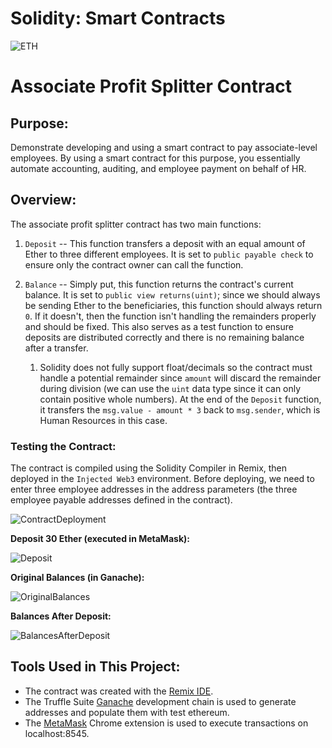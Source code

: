 # Solidity: Smart Contracts

![ETH](https://github.com/bgregory0913/Solidity_Smart_Contraacts/Images/eth_coin.jpg)


# Associate Profit Splitter Contract

## Purpose:

Demonstrate developing and using a smart contract to pay associate-level employees. By using a smart contract for this purpose, you essentially automate accounting, auditing, and employee payment on behalf of HR.


## Overview:

The associate profit splitter contract has two main functions:

1. `Deposit` -- This function transfers a deposit with an equal amount of Ether to three different employees. It is set to `public payable check` to ensure only the contract owner can call the function.

2. `Balance` -- Simply put, this function returns the contract's current balance. It is set to `public view returns(uint)`; since we should always be sending Ether to the beneficiaries, this function should always return `0`. If it doesn't, then the function isn't handling the remainders properly and should be fixed. This also serves as a test function to ensure deposits are distributed correctly and there is no remaining balance after a transfer.
    1. Solidity does not fully support float/decimals so the contract must handle a potential remainder since `amount` will discard the remainder during division (we can use the `uint` data type since it can only contain positive whole numbers). At the end of the `Deposit` function, it transfers the `msg.value - amount * 3` back to `msg.sender`, which is Human Resources in this case.


### Testing the Contract:

The contract is compiled using the Solidity Compiler in Remix, then deployed in the `Injected Web3` environment. Before deploying, we need to enter three employee addresses in the address parameters (the three employee payable addresses defined in the contract).

![ContractDeployment](https://github.com/bgregory0913/Solidity_Smart_Contraacts/Images/DeployAndRunTransaction.PNG)

__Deposit 30 Ether (executed in MetaMask):__

![Deposit](https://github.com/bgregory0913/Solidity_Smart_Contraacts/Images/ApproveTransaction.PNG)

__Original Balances (in Ganache):__

![OriginalBalances](https://github.com/bgregory0913/Solidity_Smart_Contraacts/Images/AcctBalancesBeforeTransfer.PNG)

__Balances After Deposit:__

![BalancesAfterDeposit](https://github.com/bgregory0913/Solidity_Smart_Contraacts/Images/AfterTransfer.PNG)
 


## Tools Used in This Project:

   * The contract was created with the [Remix IDE](https://remix.ethereum.org/).
   * The Truffle Suite [Ganache](https://www.trufflesuite.com/ganache) development chain is used to generate addresses and populate them with test ethereum.
   * The [MetaMask](https://metamask.io/) Chrome extension is used to execute transactions on localhost:8545.